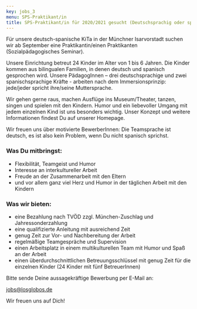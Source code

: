 ```yaml
---
key: jobs_3
menu: SPS-Praktikant/in
title: SPS-Praktikant/in für 2020/2021 gesucht (Deutschsprachig oder spanischsprachig)
---
```

Für unsere deutsch-spanische KiTa in der Münchner Isarvorstadt suchen wir ab September eine Praktikantin/einen Praktikanten (Sozialpädagogisches Seminar).

Unsere Einrichtung betreut 24 Kinder im Alter von 1 bis 6 Jahren.
Die Kinder kommen aus bilingualen Familien, in denen deutsch und spanisch gesprochen wird.
Unsere PädagogInnen – drei deutschsprachige und zwei spanischsprachige Kräfte - arbeiten nach dem Immersionsprinzip: jede/jeder spricht ihre/seine Muttersprache.

Wir gehen gerne raus, machen Ausflüge ins Museum/Theater, tanzen, singen und spielen mit den Kindern. Humor und ein liebevoller Umgang mit jedem einzelnen Kind ist uns besonders wichtig. 
Unser Konzept und weitere Informationen findest Du auf unserer Homepage.

Wir freuen uns über motivierte BewerberInnen: Die Teamsprache ist deutsch, es ist also kein Problem, wenn Du nicht spanisch sprichst.

### Was Du mitbringst:

* Flexibilität, Teamgeist und Humor
* Interesse an interkultureller Arbeit
* Freude an der Zusammenarbeit mit den Eltern
* und vor allem ganz viel Herz und Humor in der täglichen Arbeit mit den Kindern

### Was wir bieten:

* eine Bezahlung nach TVÖD zzgl. München-Zuschlag und Jahressonderzahlung
* eine qualifizierte Anleitung mit ausreichend Zeit
* genug Zeit zur Vor- und Nachbereitung der Arbeit
* regelmäßige Teamgespräche und Supervision
* einen Arbeitsplatz in einem multikulturellen Team mit Humor und Spaß an der Arbeit
* einen überdurchschnittlichen Betreuungsschlüssel mit genug Zeit für die einzelnen Kinder (24 Kinder mit fünf BetreuerInnen)
 
Bitte sende Deine aussagekräftige Bewerbung per E-Mail an:

[jobs@losglobos.de](mailto:jobs@losglobos.de)

Wir freuen uns auf Dich!